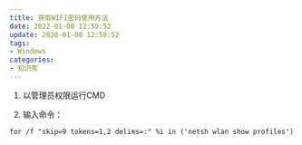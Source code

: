 ```yaml
---
title: 获取WIFI密码使用方法
date: 2022-01-08 12:59:52
update: 2020-01-08 12:59:52
tags:
- Windows
categories: 
- 知识库
---
```

1. 以管理员权限运行CMD

2. 输入命令：

```txt
for /f "skip=9 tokens=1,2 delims=:" %i in ('netsh wlan show profiles') do @echo %j | findstr -i -v echo | netsh wlan show profiles %j key=clear
```
